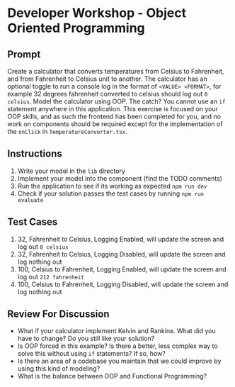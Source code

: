 # Developer Workshop - Object Oriented Programming

## Prompt

Create a calculator that converts temperatures from Celsius to Fahrenheit, and from Fahrenheit to Celsius unit to another. The calculator has an optional toggle to run a console log in the format of `<VALUE> <FORMAT>`, for example 32 degrees fahrenheit converted to celsius should log out `0 celsius`. Model the calculator using OOP. The catch? You cannot use an `if` statement anywhere in this application. This exercise is focused on your OOP skills, and as such the frontend has been completed for you, and no work on components should be required except for the implementation of the `onClick` in `TemperatureConverter.tsx`.

## Instructions

1. Write your model in the `lib` directory
2. Implement your model into the component (find the TODO comments)
3. Run the application to see if its working as expected `npm run dev`
4. Check if your solution passes the test cases by running `npm run evaluate`

## Test Cases

1. 32, Fahrenheit to Celsius, Logging Enabled, will update the screen and log out `0 celsius`
2. 32, Fahrenheit to Celsius, Logging Disabled, will update the screen and log nothing out
3. 100, Celsius to Fahrenheit, Logging Enabled, will update the screen and log out `212 fahrenheit`
4. 100, Celsius to Fahrenheit, Logging Disabled, will update the screen and log nothing out

## Review For Discussion

- What if your calculator implement Kelvin and Rankine. What did you have to change? Do you still like your solution?
- Is OOP forced in this example? Is there a better, less complex way to solve this without using `if` statements? If so, how?
- Is there an area of a codebase you maintain that we could improve by using this kind of modeling?
- What is the balance between OOP and Functional Programming?
